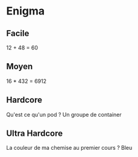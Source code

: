 # Enigma

## Facile
12 + 48 = 60

## Moyen 
16 * 432 = 6912

## Hardcore
Qu'est ce qu'un pod ?
Un groupe de container

## Ultra Hardcore
La couleur de ma chemise au premier cours ?
Bleu
